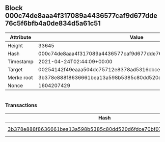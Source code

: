 ## Block 000c74de8aaa4f317089a4436577caf9d677dde76c5f6bfb4a0de834d5a61c51

Attribute | Value
--- | ---
Height | 33645
Hash | 000c74de8aaa4f317089a4436577caf9d677dde76c5f6bfb4a0de834d5a61c51
Timestamp | 2021-04-24T02:44:09+00:00
Target | 00254142f49eaaa504dc75712e8378ad5316cbcead634704b3734b6271167cc4
Merke root | 3b378e888f8636661bea13a598b5385c80dd520d6fdce70bf07ae391d4d8da43
Nonce | 1604207429

```

```

### Transactions

Hash | Amount
--- | ---
[3b378e888f8636661bea13a598b5385c80dd520d6fdce70bf07ae391d4d8da43](3b378e888f8636661bea13a598b5385c80dd520d6fdce70bf07ae391d4d8da43.md) | 10.00000000 SKEPTI 
